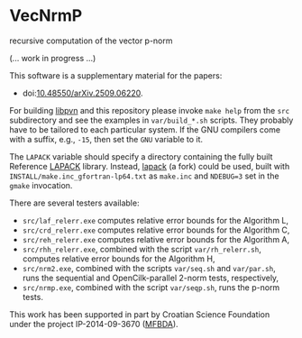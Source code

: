 # VecNrmP
recursive computation of the vector p-norm

(... work in progress ...)

This software is a supplementary material for the papers:
- doi:[10.48550/arXiv.2509.06220](https://doi.org/10.48550/arXiv.2509.06220 "Recursive vectorized computation of the Frobenius norm").

For building [libpvn](https://github.com/venovako/libpvn) and this repository please invoke `make help` from the `src` subdirectory and see the examples in `var/build_*.sh` scripts.
They probably have to be tailored to each particular system.
If the GNU compilers come with a suffix, e.g., `-15`, then set the `GNU` variable to it.

The `LAPACK` variable should specify a directory containing the fully built Reference [LAPACK](https://github.com/Reference-LAPACK/lapack) library.
Instead, [lapack](https://github.com/venovako/lapack) (a fork) could be used, built with `INSTALL/make.inc_gfortran-lp64.txt` as `make.inc` and `NDEBUG=3` set in the `gmake` invocation.

There are several testers available:
- `src/laf_relerr.exe` computes relative error bounds for the Algorithm L,
- `src/crd_relerr.exe` computes relative error bounds for the Algorithm C,
- `src/reh_relerr.exe` computes relative error bounds for the Algorithm A,
- `src/rhh_relerr.exe`, combined with the script `var/rh_relerr.sh`, computes relative error bounds for the Algorithm H,
- `src/nrm2.exe`, combined with the scripts `var/seq.sh` and `var/par.sh`, runs the sequential and OpenCilk-parallel 2-norm tests, respectively,
- `src/nrmp.exe`, combined with the script `var/seqp.sh`, runs the p-norm tests.

This work has been supported in part by Croatian Science Foundation under the project IP-2014-09-3670 ([MFBDA](https://web.math.pmf.unizg.hr/mfbda/)).
